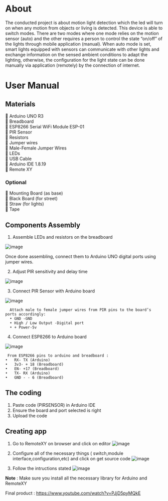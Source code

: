 # About
The conducted project is about motion light detection which the led will turn on when any motion from objects or living is detected.
This device is able to switch modes. There are two modes where one mode relies on the motion sensor (auto) and the other requires a person to control the state “on/off” of the lights through mobile application (manual). When auto mode is set, smart lights equipped with sensors can communicate with other lights and exchange information on the sensed ambient conditions to adapt the lighting, otherwise, the configuration for the light state can be done manually via application (remotely) by the connection of internet.

# User Manual
## Materials
	Arduino UNO R3 <br>
	Breadboard <br>
	ESP8266 Serial WiFi Module ESP-01 <br>
	PIR Sensor <br>
	Resistors <br>
	Jumper wires <br>
	Male-Female Jumper Wires <br>
	LEDs <br>
	USB Cable <br>
	Arduino IDE 1.8.19 <br>
	Remote XY <br>

### Optional
	Mounting Board (as base) <br>
	Black Board (for street) <br>
	Straw (for lights) <br>
	Tape

## Components Assembly

1.	Assemble LEDs and resistors on the breadboard
   
   ![image](https://github.com/bluemiu07/arduino-motion-detection-light/assets/101344093/9983aebe-5be1-4d34-88ba-c632f25d2046)
   
   Once done assembling, connect them to Arduino UNO digital ports using jumper wires. <br>

2.	Adjust PIR sensitivity and delay time
   
   ![image](https://github.com/bluemiu07/arduino-motion-detection-light/assets/101344093/d73e0a84-b2a1-43e3-96cb-1a8cd5bf395e) <br>

3.	Connect PIR Sensor with Arduino board
   
   ![image](https://github.com/bluemiu07/arduino-motion-detection-light/assets/101344093/20e3dafa-3d1e-4f98-a081-b628b997bd41) 
   
```
  Attach male to female jumper wires from PIR pins to the board’s ports accordingly:
  •	GND -GND
  •	High / Low Output -Digital port
  •	+ Power-5v
```

4.	Connect ESP8266 to Arduino board
   
   ![image](https://github.com/bluemiu07/arduino-motion-detection-light/assets/101344093/08dbb9bb-ecc3-42d0-b90c-504bef8f10de)
   
  	 From ESP8266 pins to arduino and breadboard :
    •	RX- TX (Arduino)
    •	3v3- + 18 (Breadboard)
    •	EN- +17 (Breadboard)
    •	TX- RX (Arduino)
    •	GND	- - 6 (Breadboard)

 ## The coding
 1. Paste code (PIRSENSOR) in Arduino IDE
 2. Ensure the board and port selected is right
 3. Upload the code

 ## Creating app
 1.	Go to RemoteXY on browser and click on editor 
    ![image](https://github.com/bluemiu07/arduino-motion-detection-light/assets/101344093/24887243-3d36-4ba0-971f-8b2d11c1a1bd) <br>

 2.	Configure all of the necessary things ( switch,module interface,configuration,etc) and click on get source code 
   ![image](https://github.com/bluemiu07/arduino-motion-detection-light/assets/101344093/6f2e6da9-dad6-4b1e-aa20-8141b13928d8) <br>

 3.	Follow the intructions stated
    ![image](https://github.com/bluemiu07/arduino-motion-detection-light/assets/101344093/327338f5-bf2c-40b8-9401-94731d983947) <br>


**Note** : Make sure you install all the necessary library for Arduino and RemoteXY

Final product : https://www.youtube.com/watch?v=PJjD5pyMQkE
   

